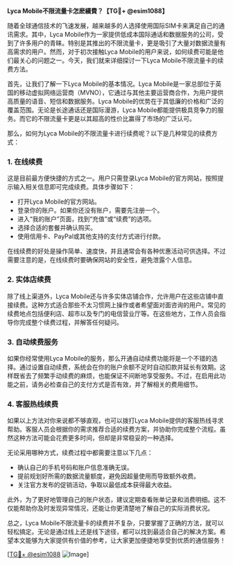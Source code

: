 **Lyca Mobile不限流量卡怎麽續費？【TG💪+ @esim1088】**

随着全球通信技术的飞速发展，越来越多的人选择使用国际SIM卡来满足自己的通讯需求。其中，Lyca Mobile作为一家提供低成本国际通话和数据服务的公司，受到了许多用户的青睐。特别是其推出的不限流量卡，更是吸引了大量对数据流量有高需求的用户。然而，对于初次接触Lyca Mobile的用户来说，如何续费可能是他们最关心的问题之一。今天，我们就来详细探讨一下Lyca Mobile不限流量卡的续费方法。

首先，让我们了解一下Lyca Mobile的基本情况。Lyca Mobile是一家总部位于英国的移动虚拟网络运营商（MVNO），它通过与其他主要运营商合作，为用户提供高质量的语音、短信和数据服务。Lyca Mobile的优势在于其低廉的价格和广泛的覆盖范围。无论是长途通话还是国际漫游，Lyca Mobile都能提供极具竞争力的服务。而它的不限流量卡更是以其超高的性价比赢得了市场的广泛认可。

那么，如何为Lyca Mobile的不限流量卡进行续费呢？以下是几种常见的续费方式：

### 1. 在线续费

这是目前最方便快捷的方式之一。用户只需登录Lyca Mobile的官方网站，按照提示输入相关信息即可完成续费。具体步骤如下：

- 打开Lyca Mobile的官方网站。
- 登录你的账户。如果你还没有账户，需要先注册一个。
- 进入“我的账户”页面，找到“充值”或“续费”的选项。
- 选择合适的套餐并确认购买。
- 使用信用卡、PayPal或其他支持的支付方式进行付款。

在线续费的好处是操作简单、速度快，并且通常会有各种优惠活动可供选择。不过需要注意的是，在线续费时要确保网站的安全性，避免泄露个人信息。

### 2. 实体店续费

除了线上渠道外，Lyca Mobile还与许多实体店铺合作，允许用户在这些店铺中直接续费。这种方式适合那些不太习惯网上操作或者希望面对面咨询的用户。常见的续费地点包括便利店、超市以及专门的电信营业厅等。在这些地方，工作人员会指导你完成整个续费过程，并解答任何疑问。

### 3. 自动续费服务

如果你经常使用Lyca Mobile的服务，那么开通自动续费功能将是一个不错的选择。通过设置自动续费，系统会在你的账户余额不足时自动扣款并延长有效期。这样既省去了频繁手动续费的麻烦，也能保证不间断地享受服务。不过，在启用此功能之前，请务必检查自己的支付方式是否有效，并了解相关的费用细节。

### 4. 客服热线续费

如果以上方法对你来说都不够直观，也可以拨打Lyca Mobile提供的客服热线寻求帮助。客服人员会根据你的需求推荐合适的续费方案，并协助你完成整个流程。虽然这种方法可能会花费更多时间，但却是非常稳妥的一种选择。

无论采用哪种方式，续费过程中都需要注意以下几点：

- 确认自己的手机号码和账户信息准确无误。
- 提前规划好所需的数据流量额度，避免因超量使用而导致额外收费。
- 关注官方发布的促销活动，争取以最低成本获得最大收益。

此外，为了更好地管理自己的账户状态，建议定期查看账单记录和消费明细。这不仅能帮助你及时发现异常情况，还能让你更清楚地了解自己的实际消费状况。

总之，Lyca Mobile不限流量卡的续费并不复杂，只要掌握了正确的方法，就可以轻松搞定。无论是通过线上还是线下途径，都可以找到最适合自己的解决方案。希望本文能够为大家提供有价值的参考，让大家更加便捷地享受到优质的通信服务！

[[TG💪+ @esim1088](https://t.me/s/esim1088) ![Image](https://i.postimg.cc/4NQfJmqS/Snipaste-2025-05-13-00-14-12.png)]